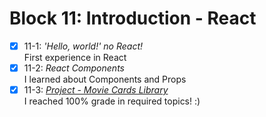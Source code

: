 # Block 11: Introduction - React

- [x] 11-1: _'Hello, world!' no React!_  
First experience in React  
- [x] 11-2: _React Components_  
I learned about Components and Props
- [x] 11-3: _[Project - Movie Cards Library]()_  
I reached 100% grade in required topics! :)
